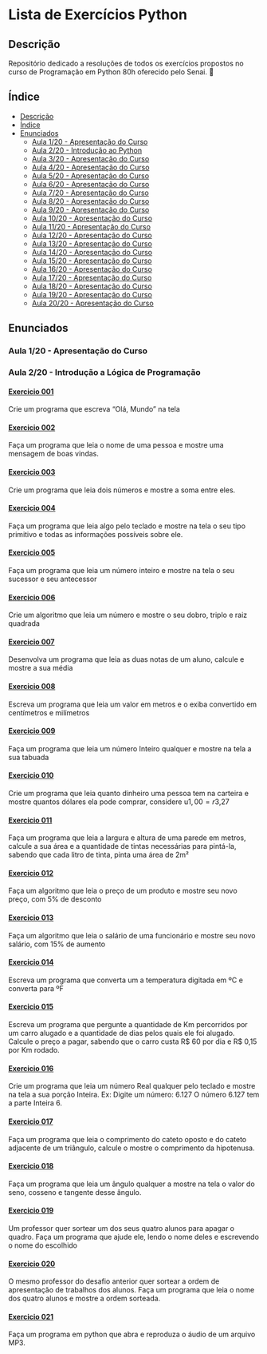 
# Lista de Exercícios Python

## Descrição
Repositório dedicado a resoluções de todos os exercícios propostos no curso de Programação em Python 80h oferecido pelo Senai. 🐍

## Índice
* [Descrição](#descrição)
* [Índice](#índice)
* [Enunciados](#enunciados)
  * [Aula 1/20 - Apresentação do Curso](#--mundo-1-fundamentos)
  * [Aula 2/20 - Introdução ao Python](#--mundo-1-fundamentos)
  * [Aula 3/20 - Apresentação do Curso](#--mundo-1-fundamentos)
  * [Aula 4/20 - Apresentação do Curso](#--mundo-1-fundamentos)
  *   [Aula 5/20 - Apresentação do Curso](#--mundo-1-fundamentos)
  *   [Aula 6/20 - Apresentação do Curso](#--mundo-1-fundamentos)
  *   [Aula 7/20 - Apresentação do Curso](#--mundo-1-fundamentos)
  *   [Aula 8/20 - Apresentação do Curso](#--mundo-1-fundamentos)
  *   [Aula 9/20 - Apresentação do Curso](#--mundo-1-fundamentos)
   *   [Aula 10/20 - Apresentação do Curso](#--mundo-1-fundamentos)
   *   [Aula 11/20 - Apresentação do Curso](#--mundo-1-fundamentos)
   *   [Aula 12/20 - Apresentação do Curso](#--mundo-1-fundamentos)
   *   [Aula 13/20 - Apresentação do Curso](#--mundo-1-fundamentos)
   *   [Aula 14/20 - Apresentação do Curso](#--mundo-1-fundamentos)
   *   [Aula 15/20 - Apresentação do Curso](#--mundo-1-fundamentos)
   *   [Aula 16/20 - Apresentação do Curso](#--mundo-1-fundamentos)
   *   [Aula 17/20 - Apresentação do Curso](#--mundo-1-fundamentos)
   *   [Aula 18/20 - Apresentação do Curso](#--mundo-1-fundamentos)
   *   [Aula 19/20 - Apresentação do Curso](#--mundo-1-fundamentos)
   *   [Aula 20/20 - Apresentação do Curso](#--mundo-1-fundamentos)


## Enunciados
### Aula 1/20 - Apresentação do Curso

### Aula 2/20 - Introdução a Lógica de Programação


#### [Exercicio 001](mundo1/001.py)
Crie um programa que escreva “Olá, Mundo” na tela

#### [Exercicio 002](mundo1/002.py)
Faça um programa que leia o nome de uma pessoa e mostre uma mensagem de boas vindas.

#### [Exercicio 003](mundo1/003.py)
Crie um programa que leia dois números e mostre a soma entre eles.

#### [Exercicio 004](mundo1/004.py)
Faça um programa que leia algo pelo teclado e mostre na tela o seu tipo primitivo e todas as informações possíveis sobre ele.

#### [Exercicio 005](mundo1/005.py)
Faça um programa que leia um número inteiro e mostre na tela o seu sucessor e seu antecessor

#### [Exercicio 006](mundo1/006.py)
Crie um algoritmo que leia um número e mostre o seu dobro, triplo e raiz quadrada

#### [Exercicio 007](mundo1/007.py)
Desenvolva um programa que leia as duas notas de um aluno, calcule e mostre a sua média

#### [Exercicio 008](mundo1/008.py)
Escreva um programa que leia um valor em metros e o exiba convertido em centímetros e milímetros

#### [Exercicio 009](mundo1/009.py)
Faça um programa que leia um número Inteiro qualquer e mostre na tela a sua tabuada

#### [Exercicio 010](mundo1/010.py)
Crie um programa que leia quanto dinheiro uma pessoa tem na carteira e mostre quantos dólares ela pode comprar, considere u$1,00 = r$3,27

#### [Exercicio 011](mundo1/011.py)
Faça um programa que leia a largura e altura de uma parede em metros, calcule a sua área e a quantidade de tintas necessárias para pintá-la, sabendo que cada litro de tinta, pinta uma área de 2m²

#### [Exercicio 012](mundo1/012.py)
Faça um algoritmo que leia o preço de um produto e mostre seu novo preço, com 5% de desconto 

#### [Exercicio 013](mundo1/013.py)
Faça um algoritmo que leia o salário de uma funcionário e mostre seu novo salário, com 15% de aumento 

#### [Exercicio 014](mundo1/014.py)
Escreva um programa que converta um a temperatura digitada em ºC e converta para ºF 

#### [Exercicio 015](mundo1/015.py)
Escreva um programa que pergunte a quantidade de Km percorridos por um carro alugado e a quantidade de dias pelos quais ele foi alugado. Calcule o preço a pagar, sabendo que o carro custa R$ 60 por dia e R$ 0,15 por Km rodado. 

#### [Exercicio 016](mundo1/016.py)
Crie um programa que leia um número Real qualquer pelo teclado e mostre na tela a sua porção Inteira. Ex: Digite um número: 6.127 O número 6.127 tem a parte Inteira 6. 

#### [Exercicio 017](mundo1/017.py)
Faça um programa que leia o comprimento do cateto oposto e do cateto adjacente de um triângulo, calcule o mostre o comprimento da hipotenusa. 

#### [Exercicio 018](mundo1/018.py)
Faça um programa que leia um ângulo qualquer a mostre na tela o valor do seno, cosseno e tangente desse ângulo. 

#### [Exercicio 019](mundo1/019.py)
Um professor quer sortear um dos seus quatro alunos para apagar o quadro. Faça um programa que ajude ele, lendo o nome deles e escrevendo o nome do escolhido 

#### [Exercicio 020](mundo1/020.py)
O mesmo professor do desafio anterior quer sortear a ordem de apresentação de trabalhos dos alunos. Faça um programa que leia o nome dos quatro alunos e mostre a ordem sorteada. 

#### [Exercicio 021](mundo1/021.py)
Faça um programa em python que abra e reproduza o áudio de um arquivo MP3.  



